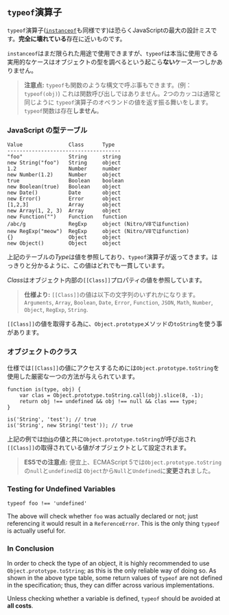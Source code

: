 ## `typeof`演算子

`typeof`演算子([`instanceof`](#types.instanceof)も同様です)は恐らくJavaScriptの最大の設計ミスです。**完全に壊れている**存在に近いものです。

`instanceof`はまだ限られた用途で使用できますが、`typeof`は本当に使用できる実用的なケースはオブジェクトの型を調べるという起こら**ない**ケース一つしかありません。

> **注意点:** `typeof`も関数のような構文で呼ぶ事もできます。(例：`typeof(obj)`)
> これは関数呼び出しではありません。2つのカッコは通常と同じように
> `typeof`演算子のオペランドの値を返す振る舞いをします。
> `typeof`関数は存在**しません**。

### JavaScript の型テーブル

    Value               Class      Type
    -------------------------------------
    "foo"               String     string
    new String("foo")   String     object
    1.2                 Number     number
    new Number(1.2)     Number     object
    true                Boolean    boolean
    new Boolean(true)   Boolean    object
    new Date()          Date       object
    new Error()         Error      object
    [1,2,3]             Array      object
    new Array(1, 2, 3)  Array      object
    new Function("")    Function   function
    /abc/g              RegExp     object (Nitro/V8ではfunction)
    new RegExp("meow")  RegExp     object (Nitro/V8ではfunction)
    {}                  Object     object
    new Object()        Object     object

上記のテーブルの*Type*は値を参照しており、`typeof`演算子が返ってきます。はっきりと分かるように、この値はどれでも一貫しています。

*Class*はオブジェクト内部の`[[Class]]`プロパティの値を参照しています。

> **仕様より:** `[[Class]]`の値は以下の文字列のいずれかになります。
> `Arguments`, `Array`, `Boolean`, `Date`, `Error`,
> `Function`, `JSON`, `Math`, `Number`, `Object`, `RegExp`, `String`.

`[[Class]]`の値を取得する為に、`Object.prototype`メソッドの`toString`を使う事があります。

### オブジェクトのクラス

仕様では`[[Class]]`の値にアクセスするためには`Object.prototype.toString`を使用した厳密な一つの方法が与えられています。

    function is(type, obj) {
        var clas = Object.prototype.toString.call(obj).slice(8, -1);
        return obj !== undefined && obj !== null && clas === type;
    }

    is('String', 'test'); // true
    is('String', new String('test')); // true

上記の例では[this](#function.this)の値と共に`Object.prototype.toString`が呼び出され`[[Class]]`の取得されている値がオブジェクトとして設定されます。

> **ES5での注意点:** 便宜上、ECMAScript 5では`Object.prototype.toString`の`null`と`undefined`は
> `Object`から`Null`と`Undefined`に**変更され**ました。

### Testing for Undefined Variables

    typeof foo !== 'undefined'

The above will check whether `foo` was actually declared or not; just 
referencing it would result in a `ReferenceError`. This is the only thing
`typeof` is actually useful for.

### In Conclusion

In order to check the type of an object, it is highly recommended to use 
`Object.prototype.toString`; as this is the only reliable way of doing so. 
As shown in the above type table, some return values of `typeof` are not defined 
in the specification; thus, they can differ across various implementations.

Unless checking whether a variable is defined, `typeof` should be avoided at
**all costs**.


